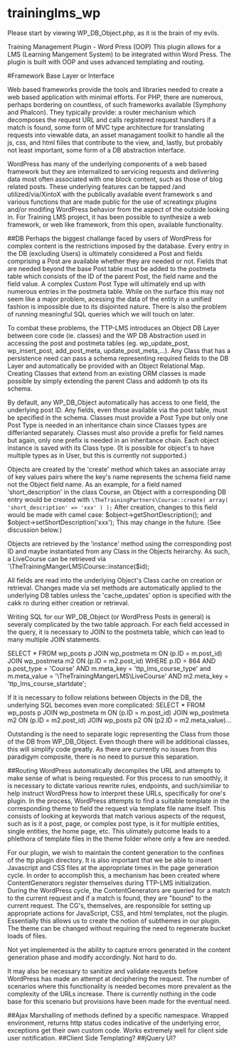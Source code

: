 # traininglms_wp

Please start by viewing WP_DB_Object.php, as it is the brain of my evils. 

Training Management Plugin - Word Press (OOP)
This plugin allows for a LMS (Learning Mangement System) to be integrated within Word Press. The plugin is built with OOP and uses advanced templating and routing.

#Framework Base Layer or Interface

Web based frameworks provide the tools and libraries needed to create a web based application with minimal efforts.  For PHP, there are numerous, perhaps bordering on countless, of such frameworks available (Symphony and Phalcon).  They typically provide:
	a router mechanism which decomposes the request URL and calls registered request handlers if a match is found,
	some form of MVC type architecture for translating requests into viewable data, 
	an asset managament toolkit to handle all the js, css, and html fiiles that contribute to the view, and, lastly, but probably not least important, some form of a DB abstraction interface.

WordPress has many of the underlying components of a web based framework but they are internalized to servicing requests and delivering data most often associated with one block content, such as those of blog related posts.  These underlying features can be tapped /and utilized/via/XintoX with the publically available event framework s and various   functions that are made public for the use of xcreatingx plugins and/or modifing WordPress behavior from the aspect of the outside looking in.  For Training LMS project, it has been possible to synthesize a web framework, or web like framework, from this open, available functionality.

##DB
Perhaps the biggest challange faced by users of WordPress for complex content is the restrictions imposed by the database.  Every entry in the DB (excluding Users) is ultimately considered a Post and fields comprising a Post are available whether they are needed or not.  Fields that are needed beyond the base Post table must be added to the postmeta table which consists of the ID of the parent Post, the field name and the field value.  A complex Custom Post Type will ultimately end up with numerous entries in the postmeta table.  While on the surface this may not seem like a major problem, acessing the data of the entity in a unified fashion is impossible due to its disjointed nature.  There is also the problem of running meaningful SQL queries which we will touch on later.

To combat these problems, the TTP-LMS introduces an Object DB Layer between core code (ie. classes) and the WP DB Abstraction used in accessing the post and postmeta tables (eg. wp_update_post, wp_insert_post, add_post_meta, update_post_meta,...).  Any Class that has a persistence need can pass a schema representing required fields to the DB Layer and automatically be provided with an Object Relational Map.  Creating Classes that extend from an existing ORM classes is made possible by simply extending the parent Class and addomh tp ots its schema.

By default, any WP_DB_Object automatically has access to one field, the underlying post ID.  Any fields, even those available via the post table, must be specified in the schema.  Classes must provide a Post Type but only one Post Type is needed in an inheritance chain since Classes types are differianted separately.  Classes must also provide a prefix for field names but again, only one prefix is needed in an inheritance chain.  Each object instance is saved with its Class type.  (It is possible for object's to have multiple types as in User, but this is currently not supported.)

Objects are created by the 'create' method which takes an associate array of key values pairs where the key's name represents the schema field name not the Object field name.  As an example, for a field named 'short_description' in the class Course, an Object with a corresponding DB entry would be created with `\TheTrainingPartners\Course::create( array( 'short_description' => 'xxx' ) );`  After creation, changes to this field would be made with camel case: $object->getShortDescription(); and $object->setShortDescription('xxx');  This may change in the future. (See discussion below.)

Objects are retrieved by the 'instance' method using the corresponding post ID and maybe instantiated from any Class in the Objects heirarchy.  As such, a LiveCourse can be retrieved via `\TheTrainingMangerLMS\Course::instance($id);

All fields are read into the underlying Object's Class cache on creation or retrieval.  Changes made via set methods are automatically applied to the underlying DB tables unless the 'cache_updates' option is specified with the cakk ro during either creation or retrieval.

Writing SQL for our WP_DB_Object (or WordPress Posts in general) is severaly complicated by the two table approach.  For each field accessed in the query, it is necessary to JOIN to the postmeta table, which can lead to many multiple JOIN statements.

SELECT * FROM wp_posts p
JOIN wp_postmeta m ON (p.ID = m.post_id)
JOIN wp_postmeta m2 ON (p.ID = m2.post_id)
WHERE p.ID = 864 AND p.post_type = 'Course' AND m.meta_key = 'ttp_lms_course_type' and m.meta_value = '\\TheTrainingMangerLMS\\LiveCourse'
AND m2.meta_key = 'ttp_lms_course_startdate';

If it is necessary to follow relations between Objects in the DB, the underlying SQL becomes even more complicated:
SELECT * FROM wp_posts p
JOIN wp_postmeta m ON (p.ID = m.post_id)
JOIN wp_postmeta m2 ON (p.ID = m2.post_id)
JOIN wp_posts p2 ON (p2.ID = m2.meta_value)...

Outstanding is the need to separate logic representing the Class from those of the DB from WP_DB_Object.  Even though there will be additional classes, this will simplify code greatly.  As there are currently no issues from this paradigym composite, there is no need to pursue this separation.

##Routing
WordPress automatically decompiles the URL and attempts to make sense of what is being requested.  For this process to run smoothly, it is necessary to dictate various rewrite rules, endpoints, and such/similiar to help instruct WordPress how to interpret these URLs, specifically for one's plugin.
In the process, WordPress attempts to find a suitable template in the corresponding theme to field the request via template file name itself.  This consists of looking at keywords that match various aspects of the request, such as is it a post, page, or complex post type, is it for multiple entities, single entities, the home page, etc.  This ulimately putcome leads to a phlethora of template files in the theme folder where only a few are needed.

For our plugin, we wish to maintain the content generation to the confines of the ttp plugin directory.  It is also important that we be able to insert Javascript and CSS files at the appropriate times in the page generation cycle.  In order to accomplish this, a mechanism has been created where ContentGenerators register themselves during TTP-LMS initialization.  During the WordPress cycle, the ContentGenerators are queried for a match to the current request and if a match is found, they are "bound" to the current request.  The CG's, themselves, are responsible for setting up appropriate actions for JavaScript, CSS, and html templates, not the plugin.  Essentially this allows us to create the notion of subthemes in our plugin.  The theme can be changed without requiring the need to regenerate bucket loads of files.

Not yet implemented is the ability to capture errors generated in the content generation phase and modify accordingly.  Not hard to do.

It may also be necessary to sanitize and validate requests before WordPress has made an attempt at deciphering the request.  The number of scenarios where this functionality is needed becomes more prevalent as the complexity of the URLs increase.  There is currently nothing in the code base for this scenario but provisions have been made for the eventual need.

##Ajax
Marshalling of methods defined by a specific namespace.  Wrapped environment, returns http status codes indicative of the underlying error, exceptions get their own custom code.  Works extremely well for client side user notification.
##Client Side Templating?
##jQuery UI?


